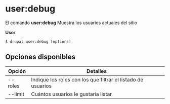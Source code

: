 # user:debug
El comando **user:debug** Muestra los usuarios actuales del sitio

**Uso:**
```
$ drupal user:debug [options] 
```

## Opciones disponibles
Opción | Detalles
-------|-------------
--roles | Indique los roles con los que filtrar el listado de usuarios
--limit | Cuántos usuarios le gustaría listar
